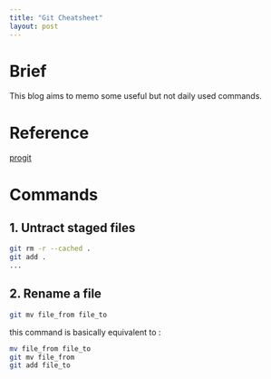 ```yaml
---
title: "Git Cheatsheet"
layout: post
---
```


# Brief
This blog aims to memo some useful but not daily used commands.

# Reference
[progit](https://www.progit.cn/#_%E8%AE%B0%E5%BD%95%E6%AF%8F%E6%AC%A1%E6%9B%B4%E6%96%B0%E5%88%B0%E4%BB%93%E5%BA%93)

# Commands

## 1. Untract staged files
```bash
git rm -r --cached .
git add .
...
```

## 2. Rename a file

```bash
git mv file_from file_to
```

this command is basically equivalent to : 

```bash
mv file_from file_to
git mv file_from
git add file_to
```





<script src="https://utteranc.es/client.js"
        repo="jooooow/jooooow.github.io"
        issue-term="pathname"
        theme="github-light"
        crossorigin="anonymous"
        async>
</script>